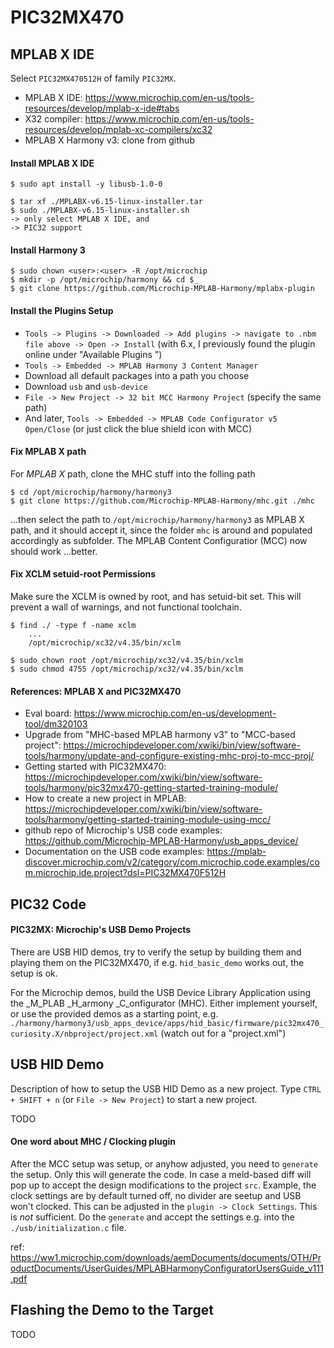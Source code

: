 # PIC32MX470

## MPLAB X IDE

Select `PIC32MX470512H` of family `PIC32MX`.  

- MPLAB X IDE: https://www.microchip.com/en-us/tools-resources/develop/mplab-x-ide#tabs  
- X32 compiler: https://www.microchip.com/en-us/tools-resources/develop/mplab-xc-compilers/xc32  
- MPLAB X Harmony v3: clone from github  


#### Install MPLAB X IDE  
```
$ sudo apt install -y libusb-1.0-0

$ tar xf ./MPLABX-v6.15-linux-installer.tar
$ sudo ./MPLABX-v6.15-linux-installer.sh
-> only select MPLAB X IDE, and
-> PIC32 support
```

#### Install Harmony 3  
```
$ sudo chown <user>:<user> -R /opt/microchip
$ mkdir -p /opt/microchip/harmony && cd $_
$ git clone https://github.com/Microchip-MPLAB-Harmony/mplabx-plugin
```

#### Install the Plugins Setup   

- `Tools -> Plugins -> Downloaded -> Add plugins -> navigate to .nbm file above -> Open -> Install` (with 6.x, I previously found the plugin online under "Available Plugins ")
- `Tools -> Embedded -> MPLAB Harmony 3 Content Manager`
- Download all default packages into a path you choose
- Download `usb` and `usb-device`
- `File -> New Project -> 32 bit MCC Harmony Project` (specify the same path)
- And later, `Tools -> Embedded -> MPLAB Code Configurator v5 Open/Close` (or just click the blue shield icon with MCC)

#### Fix MPLAB X path

For _MPLAB X_ path, clone the MHC stuff into the folling path  
```
$ cd /opt/microchip/harmony/harmony3
$ git clone https://github.com/Microchip-MPLAB-Harmony/mhc.git ./mhc
```
...then select the path to `/opt/microchip/harmony/harmony3` as MPLAB X path, and it should accept it, since the folder `mhc` is around and populated accordingly as subfolder. The MPLAB Content Configuratior (MCC) now should work ...better.  

#### Fix XCLM setuid-root Permissions

Make sure the XCLM is owned by root, and has setuid-bit set. This will prevent a wall of warnings, and not functional toolchain.  
```
$ find ./ -type f -name xclm
    ...
	/opt/microchip/xc32/v4.35/bin/xclm

$ sudo chown root /opt/microchip/xc32/v4.35/bin/xclm
$ sudo chmod 4755 /opt/microchip/xc32/v4.35/bin/xclm
```

#### References: MPLAB X and PIC32MX470  

- Eval board: https://www.microchip.com/en-us/development-tool/dm320103
- Upgrade from "MHC-based MPLAB harmony v3" to "MCC-based project": https://microchipdeveloper.com/xwiki/bin/view/software-tools/harmony/update-and-configure-existing-mhc-proj-to-mcc-proj/
- Getting started with PIC32MX470: https://microchipdeveloper.com/xwiki/bin/view/software-tools/harmony/pic32mx470-getting-started-training-module/
- How to create a new project in MPLAB: https://microchipdeveloper.com/xwiki/bin/view/software-tools/harmony/getting-started-training-module-using-mcc/
- github repo of Microchip's USB code examples: https://github.com/Microchip-MPLAB-Harmony/usb_apps_device/
- Documentation on the USB code examples: https://mplab-discover.microchip.com/v2/category/com.microchip.code.examples/com.microchip.ide.project?dsl=PIC32MX470F512H


## PIC32 Code

#### PIC32MX: Microchip's USB Demo Projects

There are USB HID demos, try to verify the setup by building them and playing them on the PIC32MX470, if e.g. `hid_basic_demo` works out, the setup is ok.  

For the Microchip demos, build the USB Device Library Application using the _M_PLAB _H_armony _C_onfigurator (MHC). Either implement yourself, or use the provided demos as a starting point, e.g.
`./harmony/harmony3/usb_apps_device/apps/hid_basic/firmware/pic32mx470_curiosity.X/nbproject/project.xml` (watch out for a "project.xml")  

## USB HID Demo

Description of how to setup the USB HID Demo as a new project. Type `CTRL + SHIFT + n` (or `File -> New Project`) to start a new project.  

TODO          

#### One word about MHC / Clocking plugin

After the MCC setup was setup, or anyhow adjusted, you need to `generate` the setup. Only this will generate the code. In case a meld-based diff will pop up to accept the design modifications to the project `src`. Example, the clock settings are by default turned off, no divider are seetup and USB won't clocked. This can be adjusted in the `plugin -> Clock Settings`. This is _not_ sufficient. Do the `generate` and accept the settings e.g. into the `./usb/initialization.c` file.  

ref: https://ww1.microchip.com/downloads/aemDocuments/documents/OTH/ProductDocuments/UserGuides/MPLABHarmonyConfiguratorUsersGuide_v111.pdf  


## Flashing the Demo to the Target

TODO        
